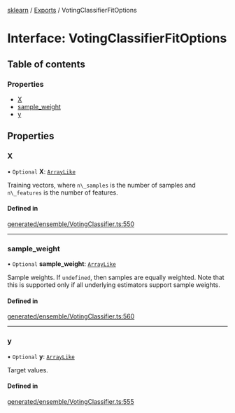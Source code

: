 [sklearn](../readme.md) / [Exports](../modules.md) / VotingClassifierFitOptions

# Interface: VotingClassifierFitOptions

## Table of contents

### Properties

- [X](VotingClassifierFitOptions.md#x)
- [sample\_weight](VotingClassifierFitOptions.md#sample_weight)
- [y](VotingClassifierFitOptions.md#y)

## Properties

### X

• `Optional` **X**: [`ArrayLike`](../modules.md#arraylike)

Training vectors, where `n\_samples` is the number of samples and `n\_features` is the number of features.

#### Defined in

[generated/ensemble/VotingClassifier.ts:550](https://github.com/transitive-bullshit/scikit-learn-ts/blob/367336a/packages/sklearn/src/generated/ensemble/VotingClassifier.ts#L550)

___

### sample\_weight

• `Optional` **sample\_weight**: [`ArrayLike`](../modules.md#arraylike)

Sample weights. If `undefined`, then samples are equally weighted. Note that this is supported only if all underlying estimators support sample weights.

#### Defined in

[generated/ensemble/VotingClassifier.ts:560](https://github.com/transitive-bullshit/scikit-learn-ts/blob/367336a/packages/sklearn/src/generated/ensemble/VotingClassifier.ts#L560)

___

### y

• `Optional` **y**: [`ArrayLike`](../modules.md#arraylike)

Target values.

#### Defined in

[generated/ensemble/VotingClassifier.ts:555](https://github.com/transitive-bullshit/scikit-learn-ts/blob/367336a/packages/sklearn/src/generated/ensemble/VotingClassifier.ts#L555)
